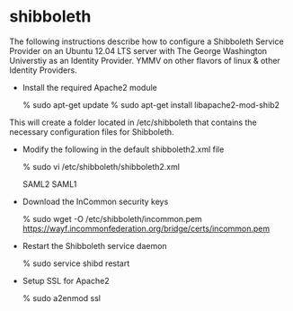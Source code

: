 shibboleth
==========

The following instructions describe how to configure a Shibboleth Service Provider on an Ubuntu 12.04 LTS server with The George Washington Universtiy as an Identity Provider.  YMMV on other flavors of linux & other Identity Providers.

* Install the required Apache2 module

	% sudo apt-get update
	% sudo apt-get install libapache2-mod-shib2
  
This will create a folder located in /etc/shibboleth that contains the necessary configuration files for Shibboleth.

* Modify the following in the default shibboleth2.xml file

	% sudo vi /etc/shibboleth/shibboleth2.xml

	<ApplicationDefaults entityID="https://sp.example.org/shibboleth"
          REMOTE_USER="eppn persistent-id targeted-id">

  
  	<SSO entityID="https://singlesignon.gwu.edu/idp/shibboleth"
       	  discoveryProtocol="SAMLDS" discoveryURL="https://ds.example.org/DS/WAYF">
          SAML2 SAML1
  	</SSO>
  
  	<MetadataProvider type="XML"
          uri="http://wayf.incommonfederation.org/InCommon/InCommon-metadata.xml"
	  backingFilePath="InCommon-metadata.xml" reloadInterval="7200">
      		<MetadataFilter type="RequireValidUntil" maxValidityInterval="2419200"/>
		<MetadataFilter type="Signature" certificate="incommon.pem"/>
  	</MetadataProvider>

* Download the InCommon security keys

	% sudo wget -O /etc/shibboleth/incommon.pem https://wayf.incommonfederation.org/bridge/certs/incommon.pem

* Restart the Shibboleth service daemon

	% sudo service shibd restart
	
* Setup SSL for Apache2

	% sudo a2enmod ssl
